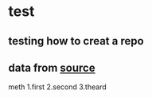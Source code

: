 # test

## testing how to creat a repo

## data from [source](www.google.com)

meth
1.first
2.second
3.theard
